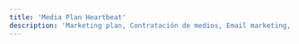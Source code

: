 ```yaml
---
title: 'Media Plan Heartbeat'
description: 'Marketing plan, Contratación de medios, Email marketing, Campañas específicas (Google, Facebook, instagram, sitios asociados, twitter), Influencers.'
---
```

